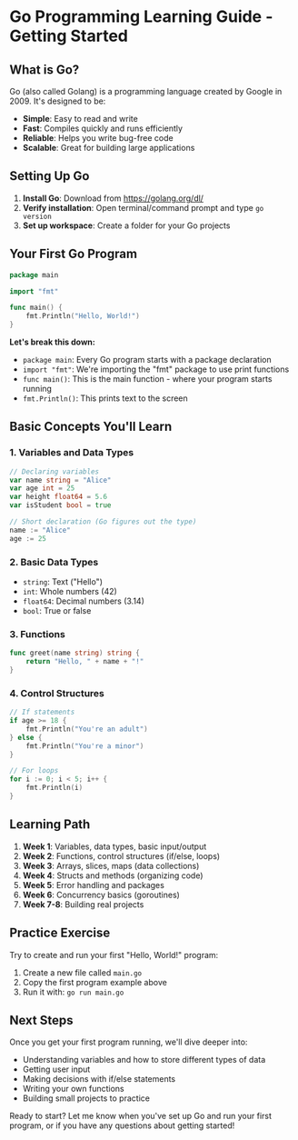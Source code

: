 # Go Programming Learning Guide - Getting Started

## What is Go?
Go (also called Golang) is a programming language created by Google in 2009. It's designed to be:
- **Simple**: Easy to read and write
- **Fast**: Compiles quickly and runs efficiently  
- **Reliable**: Helps you write bug-free code
- **Scalable**: Great for building large applications

## Setting Up Go
1. **Install Go**: Download from https://golang.org/dl/
2. **Verify installation**: Open terminal/command prompt and type `go version`
3. **Set up workspace**: Create a folder for your Go projects

## Your First Go Program

```go
package main

import "fmt"

func main() {
    fmt.Println("Hello, World!")
}
```

**Let's break this down:**
- `package main`: Every Go program starts with a package declaration
- `import "fmt"`: We're importing the "fmt" package to use print functions
- `func main()`: This is the main function - where your program starts running
- `fmt.Println()`: This prints text to the screen

## Basic Concepts You'll Learn

### 1. Variables and Data Types
```go
// Declaring variables
var name string = "Alice"
var age int = 25
var height float64 = 5.6
var isStudent bool = true

// Short declaration (Go figures out the type)
name := "Alice"
age := 25
```

### 2. Basic Data Types
- `string`: Text ("Hello")
- `int`: Whole numbers (42)
- `float64`: Decimal numbers (3.14)
- `bool`: True or false

### 3. Functions
```go
func greet(name string) string {
    return "Hello, " + name + "!"
}
```

### 4. Control Structures
```go
// If statements
if age >= 18 {
    fmt.Println("You're an adult")
} else {
    fmt.Println("You're a minor")
}

// For loops
for i := 0; i < 5; i++ {
    fmt.Println(i)
}
```

## Learning Path
1. **Week 1**: Variables, data types, basic input/output
2. **Week 2**: Functions, control structures (if/else, loops)
3. **Week 3**: Arrays, slices, maps (data collections)
4. **Week 4**: Structs and methods (organizing code)
5. **Week 5**: Error handling and packages
6. **Week 6**: Concurrency basics (goroutines)
7. **Week 7-8**: Building real projects

## Practice Exercise
Try to create and run your first "Hello, World!" program:

1. Create a new file called `main.go`
2. Copy the first program example above
3. Run it with: `go run main.go`

## Next Steps
Once you get your first program running, we'll dive deeper into:
- Understanding variables and how to store different types of data
- Getting user input
- Making decisions with if/else statements
- Writing your own functions
- Building small projects to practice

Ready to start? Let me know when you've set up Go and run your first program, or if you have any questions about getting started!